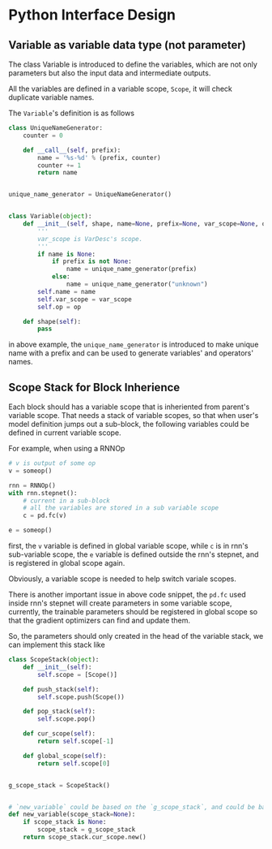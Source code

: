 # Python Interface Design

## Variable as variable data type (not parameter)
The class Variable is introduced to define the variables, which are not only parameters but also the input data and intermediate outputs.

All the variables are defined in a variable scope, `Scope`, it will check duplicate variable names.

The `Variable`'s definition is as follows
```python
class UniqueNameGenerator:
    counter = 0

    def __call__(self, prefix):
        name = '%s-%d' % (prefix, counter)
        counter += 1
        return name


unique_name_generator = UniqueNameGenerator()


class Variable(object):
    def __init__(self, shape, name=None, prefix=None, var_scope=None, op=None):
        '''
        var_scope is VarDesc's scope.
        '''
        if name is None:
            if prefix is not None:
                name = unique_name_generator(prefix)
            else:
                name = unique_name_generator("unknown")
        self.name = name
        self.var_scope = var_scope
        self.op = op

    def shape(self):
        pass
```

in above example, the `unique_name_generator` is introduced to make unique name with a prefix and can be used to generate variables' and operators' names.

## Scope Stack for Block Inherience
Each block should has a variable scope that is inheriented from parent's variable scope.
That needs a stack of variable scopes, so that when user's model definition jumps out a sub-block, 
the following variables could be defined in current variable scope.

For example, when using a RNNOp

```python
# v is output of some op
v = someop()

rnn = RNNOp()
with rnn.stepnet():
    # current in a sub-block
    # all the variables are stored in a sub variable scope
    c = pd.fc(v)

e = someop()
```

first, the `v` variable is defined in global variable scope, 
while `c` is in rnn's sub-variable scope, 
the `e` variable is defined outside the rnn's stepnet, and is registered in global scope again.

Obviously, a variable scope is needed to help switch variale scopes.

There is another important issue in above code snippet, the `pd.fc` used inside rnn's stepnet will create parameters in some variable scope, 
currently, the trainable parameters should be registered in global scope so that the gradient optimizers can find and update them.

So, the parameters should only created in the head of the variable stack, we can implement this stack like

```python
class ScopeStack(object):
    def __init__(self):
        self.scope = [Scope()]

    def push_stack(self):
        self.scope.push(Scope())

    def pop_stack(self):
        self.scope.pop()

    def cur_scope(self):
        return self.scope[-1]

    def global_scope(self):
        return self.scope[0]


g_scope_stack = ScopeStack()


# `new_variable` could be based on the `g_scope_stack`, and could be based on a user-defined scope stack.
def new_variable(scope_stack=None):
    if scope_stack is None:
        scope_stack = g_scope_stack
    return scope_stack.cur_scope.new()
```
